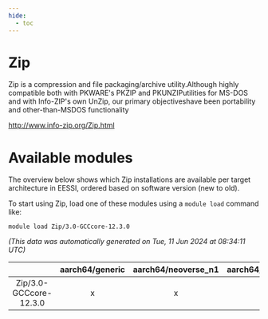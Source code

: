 ```yaml
---
hide:
  - toc
---
```


Zip
===


Zip is a compression and file packaging/archive utility.Although highly compatible both with PKWARE's PKZIP and PKUNZIPutilities for MS-DOS and with Info-ZIP's own UnZip, our primary objectiveshave been portability and other-than-MSDOS functionality

http://www.info-zip.org/Zip.html
# Available modules


The overview below shows which Zip installations are available per target architecture in EESSI, ordered based on software version (new to old).

To start using Zip, load one of these modules using a `module load` command like:

```shell
module load Zip/3.0-GCCcore-12.3.0
```

*(This data was automatically generated on Tue, 11 Jun 2024 at 08:34:11 UTC)*  

| |aarch64/generic|aarch64/neoverse_n1|aarch64/neoverse_v1|x86_64/generic|x86_64/amd/zen2|x86_64/amd/zen3|x86_64/intel/haswell|x86_64/intel/skylake_avx512|
| :---: | :---: | :---: | :---: | :---: | :---: | :---: | :---: | :---: |
|Zip/3.0-GCCcore-12.3.0|x|x|x|x|x|x|x|x|
